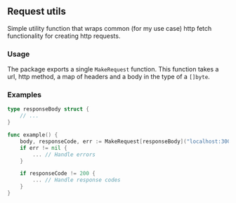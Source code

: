 ## Request utils

Simple utility function that wraps common (for my use case) http fetch functionality for creating http requests.

### Usage 

The package exports a single `MakeRequest` function. This function takes a url, http method, a map of headers and a body in the type of a `[]byte`.

### Examples

```go
type responseBody struct {
	// ...
}

func example() {
	body, responseCode, err := MakeRequest[responseBody]("localhost:3000/home", "GET", map[string]string{}, []byte{});
	if err != nil {
		... // Handle errors
	}

	if responseCode != 200 {
		... // Handle response codes
	}
}
```
